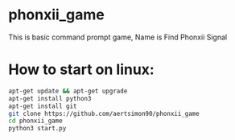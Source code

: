 # phonxii_game
This is basic command prompt game, Name is Find Phonxii Signal

# How to start on linux:
```bash
apt-get update && apt-get upgrade
apt-get install python3
apt-get install git
git clone https://github.com/aertsimon90/phonxii_game
cd phonxii_game
python3 start.py
```
